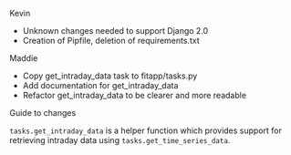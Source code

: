 Kevin
- Unknown changes needed to support Django 2.0
- Creation of Pipfile, deletion of requirements.txt

Maddie
- Copy get_intraday_data task to fitapp/tasks.py
- Add documentation for get_intraday_data
- Refactor get_intraday_data to be clearer and more readable


Guide to changes

`tasks.get_intraday_data` is a helper function which provides support for retrieving intraday data
using `tasks.get_time_series_data`.